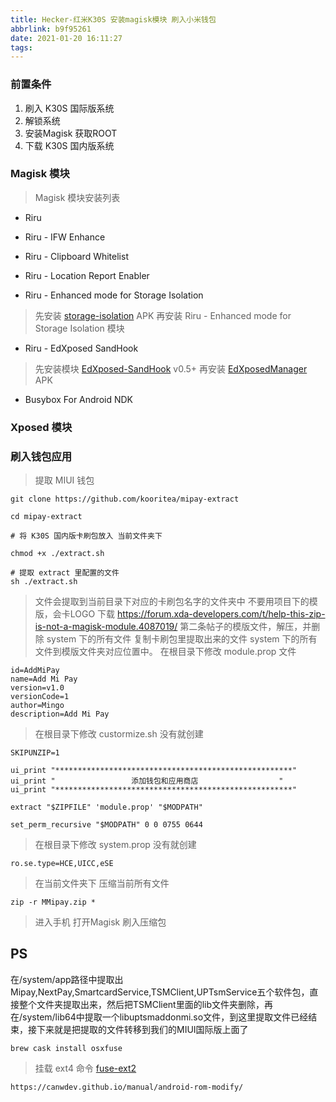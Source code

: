 ```yaml
---
title: Hecker-红米K30S 安装magisk模块 刷入小米钱包
abbrlink: b9f95261
date: 2021-01-20 16:11:27
tags:
---
```


### 前置条件
1. 刷入 K30S 国际版系统
2. 解锁系统
3. 安装Magisk 获取ROOT
4. 下载 K30S 国内版系统

### Magisk 模块

> Magisk 模块安装列表

* Riru

* Riru - IFW Enhance

* Riru - Clipboard Whitelist

* Riru - Location Report Enabler

* Riru - Enhanced mode for Storage Isolation
> 先安装 [storage-isolation](https://github.com/RikkaApps/StorageRedirect-assets/releases/tag/assets) APK
> 再安装 Riru - Enhanced mode for Storage Isolation 模块

* Riru - EdXposed SandHook
> 先安装模块 [EdXposed-SandHook](https://github.com/ElderDrivers/EdXposed/releases) v0.5+
> 再安装 [EdXposedManager](https://github.com/ElderDrivers/EdXposedManager/releases) APK

* Busybox For Android NDK

### Xposed 模块


### 刷入钱包应用

> 提取 MIUI 钱包
```
git clone https://github.com/kooritea/mipay-extract

cd mipay-extract

# 将 K30S 国内版卡刷包放入 当前文件夹下

chmod +x ./extract.sh

# 提取 extract 里配置的文件
sh ./extract.sh
```

> 文件会提取到当前目录下对应的卡刷包名字的文件夹中
> 不要用项目下的模版，会卡LOGO
> 下载 https://forum.xda-developers.com/t/help-this-zip-is-not-a-magisk-module.4087019/ 第二条帖子的模版文件，解压，并删除 system 下的所有文件
> 复制卡刷包里提取出来的文件 system 下的所有文件到模版文件夹对应位置中。
> 在根目录下修改 module.prop 文件
```
id=AddMiPay
name=Add Mi Pay
version=v1.0
versionCode=1
author=Mingo
description=Add Mi Pay
```

> 在根目录下修改 custormize.sh 没有就创建
```
SKIPUNZIP=1

ui_print "*****************************************************"
ui_print "                 添加钱包和应用商店                  "
ui_print "*****************************************************"

extract "$ZIPFILE" 'module.prop' "$MODPATH"

set_perm_recursive "$MODPATH" 0 0 0755 0644
```

> 在根目录下修改 system.prop 没有就创建
```
ro.se.type=HCE,UICC,eSE
```

> 在当前文件夹下 压缩当前所有文件
```
zip -r MMipay.zip *
```

> 进入手机 打开Magisk 刷入压缩包


## PS

在/system/app路径中提取出Mipay,NextPay,SmartcardService,TSMClient,UPTsmService五个软件包，直接整个文件夹提取出来，然后把TSMClient里面的lib文件夹删除，再在/system/lib64中提取一个libuptsmaddonmi.so文件，到这里提取文件已经结束，接下来就是把提取的文件转移到我们的MIUI国际版上面了

```
brew cask install osxfuse
```

> 挂载 ext4 命令
[fuse-ext2](https://github.com/alperakcan/fuse-ext2)


```
https://canwdev.github.io/manual/android-rom-modify/
```

